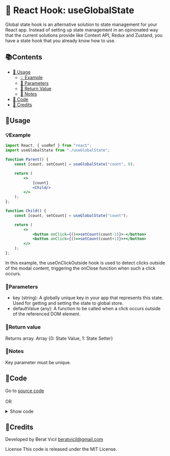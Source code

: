 # 🎣 React Hook: useGlobalState
Global state hook is an alternative solution to state management for your React app. Instead of setting up state management in an opinonated way that the current solutions provide like Context API, Redux and Zustand, you have a state hook that you already know how to use.

## 📚Contents

- [🔧 Usage](#usage)
  - [💡 Example](#example)
  - [🧩 Parameters](#parameters)
  - [📨 Return Value](#return-value)
  - [📝 Notes](#notes)
- [🔦 Code](#code)
- [🙏 Credits](#credits)

## 🔧Usage
### 💡Example
```jsx
import React, { useRef } from "react";
import useGlobalState from "./useGlobalState";

function Parent() {
    const [count, setCount] = useGlobalState("count", 0);

    return (
        <>
            {count}
            <Child/>
        </>
    );
};

function Child() {
    const [count, setCount] = useGlobalState("count");

    return (
        <>
            <button onClick={()=>setCount(count-1)}>-</button>
            <button onClick={()=>setCount(count+1)}>+</button>
        </>
    );
};
```
In this example, the useOnClickOutside hook is used to detect clicks outside of the modal content, triggering the onClose function when such a click occurs.

### 🧩Parameters
* key (string): A globally unique key in your app that represents this state. Used for getting and setting the state to global store.
* defaultValue (any): A function to be called when a click occurs outside of the referenced DOM element.

### 📨Return value
Returns array. Array {0: State Value, 1: State Setter}

### 📝Notes
Key parameter must be unique.

## 🔦Code
Go to [source code](./useGlobalState.js) 
<br><br>
OR
<details>
<summary>Show code</summary>

### Full Code

```jsx
import { useEffect, useState } from "react";

function nanoid(length = 6) {
    const alphabet = "QWERTYUIOPASDFGHJZXCVB";
    return Array(length).fill(null).map(() => {
        return alphabet[Math.floor(Math.random()*alphabet.length)];
    }).join("");
}

const defaultValues = {
    count: 5,
};

const store = {};

Object.entries(defaultValues).forEach(([key, value]) => {
    store[key] = {
        value,
        listeners: {},
    }
})

function setState(key, value) {
    // Update Value
    store[key].value = value;
    // Call listeners
    Object.values(store[key].listeners).forEach((listener) => {
        listener(value);
    });
}

function initKey(key, defaultValue) {
    if (!store[key]) {
        store[key] = {
            value: defaultValue,
            listeners: {}
        }
    }
}

function addStateListener(key, callback) {
    const listenerId = nanoid();

    store[key].listeners[listenerId] = callback;

    return listenerId;
}

function removeStateListener(key, id) {
    delete store[key].listeners[id];
}

/**
 * 
 * @param {*} key 
 * @param {*} defaultValue 
 * @returns {[any, Function]}
 */
export default function useGlobalState(key, defaultValue) {
    // Init key
    initKey(key, defaultValue);

    // Value
    const value = store[key]?.value;

    const [internalState, setInternalState] = useState(value);

    // Listen to state changes 
    useEffect(() => {
        // register state listener
        const listenerId = addStateListener(key, (value)=>{
            console.log("state updated", key)
            setInternalState(value);
        })

        return () => {
            removeStateListener(key, listenerId);
        }
    }, []);
    
    function setter(value) {
        setState(key, value)
    }

    return [internalState, setter];
}
```
</details>

## 🙏Credits
Developed by Berat Vıcıl beratvicil@gmail.com

License This code is released under the MIT License.